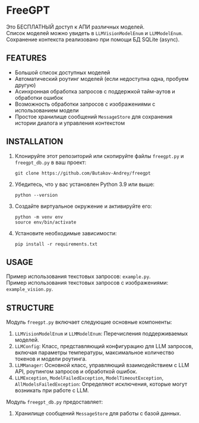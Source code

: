 # FreeGPT
Это БЕСПЛАТНЫЙ доступ к АПИ различных моделей.  
Список моделей можно увидеть в `LLMVisionModelEnum` и `LLMModelEnum`.  
Сохранение контекста реализовано при помощи БД SQLite (async).

## FEATURES
- Большой список доступных моделей
- Автоматический роутинг моделей (если недоступна одна, пробуем другую)
- Асинхронная обработка запросов с поддержкой тайм-аутов и обработки ошибок
- Возможность обработки запросов с изображениями с использованием модели
- Простое хранилище сообщений `MessageStore` для сохранения истории диалога и управления контекстом

## INSTALLATION
1. Клонируйте этот репозиторий или скопируйте файлы `freegpt.py` и `freegpt_db.py` в ваш проект:
    ```
    git clone https://github.com/Butakov-Andrey/freegpt
    ```
2. Убедитесь, что у вас установлен Python 3.9 или выше:
    ```
    python --version
    ```
3. Создайте виртуальное окружение и активируйте его:
    ```
    python -m venv env
    source env/bin/activate
    ```
4. Установите необходимые зависимости:
   ```
   pip install -r requirements.txt
   ```

## USAGE
Пример использования текстовых запросов: `example.py`.  
Пример использования текстовых запросов с изображениями: `example_vision.py`.

## STRUCTURE
Модуль `freegpt.py` включает следующие основные компоненты:
1. `LLMVisionModelEnum` и `LLMModelEnum`: Перечисления поддерживаемых моделей.
2. `LLMConfig`: Класс, представляющий конфигурацию для LLM запросов, включая параметры температуры, максимальное количество токенов и модели роутинга.
3. `LLMManager`: Основной класс, управляющий взаимодействием с LLM API, роутингом запросов и обработкой ошибок.
4. `LLMException`, `ModelFailedException`, `ModelTimeoutException`, `AllModelsFailedException`: Определяют исключения, которые могут возникать при работе с LLM.

Модуль `freegpt_db.py` предоставляет:
1. Хранилище сообщений `MessageStore` для работы с базой данных.

